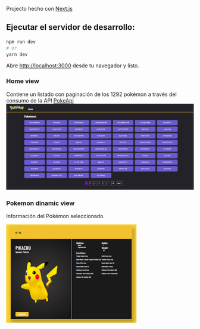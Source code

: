 Projecto hecho con  [Next.js](https://nextjs.org/)

## Ejecutar el servidor de desarrollo:

```bash
npm run dev
# or
yarn dev
```

Abre [http://localhost:3000](http://localhost:3000) desde tu navegador y listo.
### Home view

Contiene un listado con paginación de los 1292 pokémon a través del consumo de la API [PokeApi](https://pokeapi.co/)
<img src="./assets/img/pokemon.png" alt="Home" title="Home">

### Pokemon dinamic view
Información del Pokémon seleccionado.
<div style='display: block'>
<img src="./assets/img/pikachu_card.png" alt="Pikachu card" title="pikachu card" width='350' >
</div>